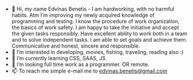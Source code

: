  - 👋 Hi, my name Edvinas Benetis - I am hardworking, with no harmful habits. Atm I'm improving my newly acquired knowledge of programming and testing. I know the procedure of work organization, the basics of work safety. I am happy to take the initiative and accept the given tasks responsibly. Have excellent ability to work both in a team and to solve independent tasks. I am able to set goals and achieve them. Communicative and honest, sincere and responsible.
 - 👀 I’m interested in developing, movies, fishing, traveling, reading also :)
 - 🌱 I’m currently learning CSS, SAAS, JS.
 - 💞️ I’m looking full time work as a programmer. OR remote.
 - 📫 To reach me simple e-mail me to edvinas.benetis@gmail.com
